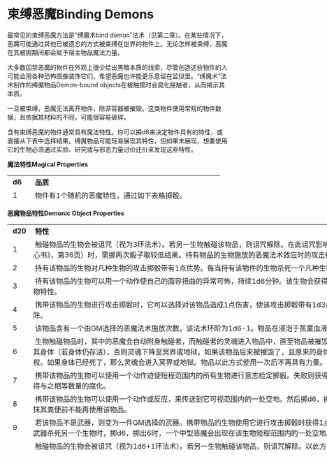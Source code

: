 # 束缚恶魔Binding Demons

最常见的束缚恶魔方法是“缚魔术bind
demon”法术（见第二章）。在某些情况下，恶魔可能通过其他已被遗忘的方式被束缚在世界的物件上。无论怎样被束缚，恶魔在其被困期间都会赋予宿主物品魔法力量。

大多数囚禁恶魔的物件在外观上很少给出黑暗本质的线索，尽管创造这些物件的人可能会用各种恐怖图像装饰它们，希望恶魔也许能更乐意留在监狱里。“缚魔术”法术制作的缚魔物品Demon-bound
objects在被触摸时会腐化接触者，从而揭示其本质。

一旦被束缚，恶魔无法离开物件，除非容器被摧毁。这类物件使用常规的物件数据，且依据其材料的不同，可能很容易破碎。

含有束缚恶魔的物件通常具有魔法特性。你可以掷d6来决定物件具有的特性，或直接从下表中选择结果。缚魔物品可能轻易展现其特性，但如果未展现，想要使用它的生物必须通过实验、研究或与邪恶力量讨价还价来发现这些特性。

**魔法特性Magical Properties**

<table style="HEIGHT: 60px; WIDTH: 487px; BORDER-COLLAPSE: collapse"
data-bordercolor="#000000" data-cellspacing="0" data-cellpadding="2"
width="487" data-border="0">
<tbody>
<tr class="odd">
<td><strong> d6</strong></td>
<td><strong> 品质</strong></td>
</tr>
<tr class="even">
<td> 1</td>
<td> 物件有1个随机的恶魔特性，通过如下表格掷骰。</td>
</tr>
<tr class="odd">
<td> 2-5</td>
<td> 物件有1个随机的附魔物品特性，通过核心书的表格掷骰。</td>
</tr>
<tr class="even">
<td> 6</td>
<td> 物件有1d3个随机的附魔物品特性，通过核心书的表格掷骰。</td>
</tr>
</tbody>
</table>

**恶魔物品特性Demonic Object Properties**

<table style="HEIGHT: 524px; WIDTH: 1088px; BORDER-COLLAPSE: collapse"
data-bordercolor="#000000" data-cellspacing="0" data-cellpadding="2"
width="1088" data-border="0">
<tbody>
<tr class="odd">
<td><strong> d20</strong></td>
<td><strong> 特性</strong></td>
</tr>
<tr class="even">
<td> 1</td>
<td> 触碰物品的生物会被诅咒（视为3环法术）。若另一生物触碰该物品，则诅咒解除。在此诅咒影响下，每当生物掷骰决定是否获得黑暗印记（《核心书》，第36页）时，需掷两次骰子取较低结果。持有物品的生物施放的恶魔法术效应时的攻击掷骰获得1点优势。</td>
</tr>
<tr class="odd">
<td> 2</td>
<td> 持有该物品的生物对凡种生物的攻击掷骰带有1点优势。每当持有该物件的生物杀死一个凡种生物时，掷d6，掷出6则获得1点腐化。</td>
</tr>
<tr class="even">
<td> 3</td>
<td> 持有该物品的生物可以用一个动作使自己的面容扭曲的异常可怖，持续1d6分钟。该生物会获得1d3点疯狂，在效应结束前，该生物获得惊惧生物特性。</td>
</tr>
<tr class="odd">
<td> 4</td>
<td> 携带该物品的生物进行攻击掷骰时，它可以选择对该物品造成1点伤害，使该攻击掷骰带有1d3点优势。以这种方式对物品造成的伤害无法消除。</td>
</tr>
<tr class="even">
<td> 5</td>
<td> 该物品含有一个由GM选择的恶魔法术施放次数。该法术环阶为1d6-1。物品在浸泡于孩童血液中后恢复施放次数。</td>
</tr>
<tr class="odd">
<td> 6</td>
<td> 生物触碰物品时，其中的恶魔会自动附身触碰者，而触碰者的灵魂进入物品中，直至物品被摧毁。若物品后来被摧毁，触碰者的灵魂逃脱并返回其身体（若身体仍存活），否则灵魂下降至冥界或地狱。如果该物品后来被摧毁了，且原来的身体还活着，那么该生物的灵魂就会重夺身体的控制权。如果身体已经死了，那么灵魂会进入冥界或地狱。物品以此方式使用一次后不再具有力量。</td>
</tr>
<tr class="even">
<td> 7</td>
<td> 携带该物品的生物可以使用一个动作迫使短程范围内的所有生物进行意志检定掷骰。失败则获得1点腐化。携带物品的生物因赋予他人腐化而获得与之相等数量的腐化。</td>
</tr>
<tr class="odd">
<td> 8</td>
<td> 携带该物品的生物可以使用一个动作或反应，来传送到它可视范围内的一处空地。然后掷d6，掷出1时，则该生物直到完成一次休息且物品被涂抹其粪便前不能再使用该物品。</td>
</tr>
<tr class="even">
<td> 9</td>
<td> 若该物品不是武器，则变为一件GM选择的武器。携带物品的生物使用它进行攻击掷骰时获得1点优势，且额外造成1d6点伤害。每当生物使用此武器杀死另一个生物时，掷d6，掷出6时，一个中型恶魔会出现在该生物短程范围内的一处空地。</td>
</tr>
<tr class="odd">
<td> 10</td>
<td> 触碰物品的生物会被诅咒（视为1d6+1环法术）。若另一生物触碰该物品，则诅咒解除。以此方式被诅咒的生物获得腐化时，不论生物是否携带物品，物品代替其获得。若物品被摧毁，最后触碰它的生物及任何曾将腐化存入物品的前任持有者，根据各自存入的腐化，每1点腐化获得1d3点疯狂。若疯狂增加导致储存腐化的生物疯魔，其肉体将被吸入虚空，永不复返。物品则留于原地。</td>
</tr>
<tr class="even">
<td> 11</td>
<td> 每轮结束时，携带物品的生物周围短程范围内的每只动物受到1d6点伤害。</td>
</tr>
<tr class="odd">
<td> 12</td>
<td> 当携带该物品的生物负伤时，一道阴影会以该物品5码为半径的范围向外扩散，持续1d6轮。阴影会熄灭所有光源，即使是魔法光源。</td>
</tr>
<tr class="even">
<td> 13</td>
<td> 当生物触碰到该物品时，其可以选择被物品诅咒（视为3环法术），获得2d6点腐化。被诅咒的生物会获得一项随机的恶魔天赋（见下文）。天赋持续至诅咒被解除。</td>
</tr>
<tr class="odd">
<td> 14</td>
<td> 该物品使你免疫染疾和中毒伤害；染疾和中毒状态。</td>
</tr>
<tr class="even">
<td> 15</td>
<td> 触碰物品的生物会被诅咒（视为1d6+1环法术）。当该生物以这种方式受到诅咒时，在该生物解除诅咒前，物品都无法诅咒其它生物。被诅咒生物的意志获得3点加值，但生命值受到20点减值。若该减值会杀死该生物，它的灵魂则会被拖入虚空，被恶魔撕碎，只留下它的身体和携带的所有事物。一个没有灵魂的生物则会被整个拖入虚空，留下它所携带的所有事物。</td>
</tr>
<tr class="odd">
<td> 16</td>
<td> 触碰物品的生物会被诅咒（视为1d6+1环法术）。当该生物以这种方式受到诅咒时，在该生物解除诅咒前，物品都无法诅咒其它生物。被诅咒的生物只会受到一半伤害，但无法从进食、饮水或睡眠中获益，这可能会使生物死于口渴、饥饿或睡眠不足。其摄入的任何事物都会变成恶臭的污物排出，其梦境野充满恐怖的噩梦。</td>
</tr>
<tr class="even">
<td> 17</td>
<td> 该物品使携带它的生物免疫力竭状态，但外表变得丑陋。在社交场合下的欺瞒或说服掷骰会带有3点劣势。</td>
</tr>
<tr class="odd">
<td> 18</td>
<td> 每当携带该物品的生物完成一次休息时，它中程范围内的所有物件和植物都会受到1d6点伤害。</td>
</tr>
<tr class="even">
<td> 19</td>
<td> 该物品会给予生物所学的所有黑魔法传承的0环法术额外一次施法次数。</td>
</tr>
<tr class="odd">
<td> 20</td>
<td> 携带该物品的生物受到攻击后额外受到1d6点伤害，但该生物的攻击也会额外造成1d6点伤害。</td>
</tr>
</tbody>
</table>

    
